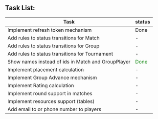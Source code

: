 Task List:
----

| Task | status |
|------|--------|
| Implement refresh token mechanism| Done |
| Add rules to status transitions for Match | - |
| Add rules to status transitions for Group | - |
| Add rules to status transitions for Tournament | - |
| Show names instead of ids in Match and GroupPlayer| <span style="color:green">Done</span>|
| Implement placement calculation| - |
| Implement Group Advance mechanism | - |
| Implement Rating calculation | - |
| Implement round support in matches | - |
| Implement resources support (tables) | - |
| Add email to or phone number to players| - |

